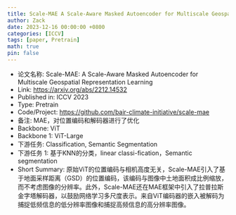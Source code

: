 ```yaml
---
title: Scale-MAE A Scale-Aware Masked Autoencoder for Multiscale Geospatial Representation Learning
author: Zack
date: 2023-12-16 00:00:00 +0800
categories: [ICCV]
tags: [paper, Pretrain]
math: true
pin: false
---
```

- 论文名称: Scale-MAE: A Scale-Aware Masked Autoencoder for Multiscale Geospatial Representation Learning
- Link: https://arxiv.org/abs/2212.14532
- Published in: ICCV 2023
- Type: Pretrain
- Code/Project: https://github.com/bair-climate-initiative/scale-mae
- 备注: MAE，对位置编码和解码器进行了优化
- Backbone: ViT
- Backbone 1: ViT-Large
- 下游任务: Classification, Semantic Segmentation
- 下游任务 1: 基于KNN的分类，linear classi-fication，Semantic segmentation
- Short Summary: 原始ViT的位置编码与相机高度无关，Scale-MAE引入了基于地面采样距离（GSD）的位置编码，该编码与图像中土地面积成比例缩放，而不考虑图像的分辨率。此外，Scale-MAE还在MAE框架中引入了拉普拉斯金字塔解码器，以鼓励网络学习多尺度表示。来自ViT编码器的嵌入被解码为捕捉低频信息的低分辨率图像和捕捉高频信息的高分辨率图像。
